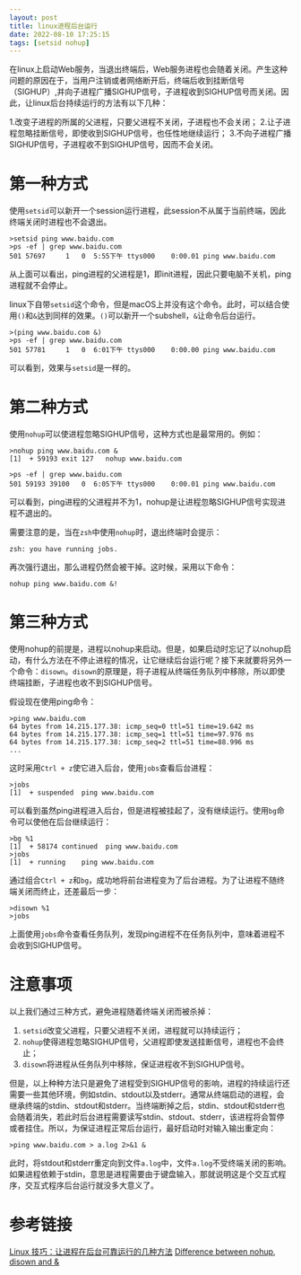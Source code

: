 ```yaml
---
layout: post
title: linux进程后台运行
date: 2022-08-10 17:25:15
tags: [setsid nohup]
---
```


在linux上启动Web服务，当退出终端后，Web服务进程也会随着关闭。产生这种问题的原因在于，当用户注销或者网络断开后，终端后收到挂断信号（SIGHUP）,并向子进程广播SIGHUP信号，子进程收到SIGHUP信号而关闭。因此，让linux后台持续运行的方法有以下几种：

1.改变子进程的所属的父进程，只要父进程不关闭，子进程也不会关闭；
2.让子进程忽略挂断信号，即使收到SIGHUP信号，也任性地继续运行；
3.不向子进程广播SIGHUP信号，子进程收不到SIGHUP信号，因而不会关闭。

# 第一种方式

使用`setsid`可以新开一个session运行进程，此session不从属于当前终端，因此终端关闭时进程也不会退出。

```
>setsid ping www.baidu.com
>ps -ef | grep www.baidu.com
501 57697     1   0  5:55下午 ttys000    0:00.01 ping www.baidu.com
```

从上面可以看出，ping进程的父进程是1，即init进程，因此只要电脑不关机，ping进程就不会停止。

linux下自带`setsid`这个命令，但是macOS上并没有这个命令。此时，可以结合使用`()`和`&`达到同样的效果。`()`可以新开一个subshell，`&`让命令后台运行。

```
>(ping www.baidu.com &)
>ps -ef | grep www.baidu.com
501 57781     1   0  6:01下午 ttys000    0:00.00 ping www.baidu.com
```

可以看到，效果与`setsid`是一样的。


# 第二种方式

使用`nohup`可以使进程忽略SIGHUP信号，这种方式也是最常用的。例如：

```
>nohup ping www.baidu.com &
[1]  + 59193 exit 127   nohup www.baidu.com

>ps -ef | grep www.baidu.com
501 59193 39100   0  6:05下午 ttys000    0:00.01 ping www.baidu.com
```

可以看到，ping进程的父进程并不为1，nohup是让进程忽略SIGHUP信号实现进程不退出的。

需要注意的是，当在`zsh`中使用`nohup`时，退出终端时会提示：

```
zsh: you have running jobs.
```

再次强行退出，那么进程仍然会被干掉。这时候，采用以下命令：

```
nohup ping www.baidu.com &!
```


# 第三种方式

使用nohup的前提是，进程以nohup来启动。但是，如果启动时忘记了以nohup启动，有什么方法在不停止进程的情况，让它继续后台运行呢？接下来就要将另外一个命令：`disown`。`disown`的原理是，将子进程从终端任务队列中移除，所以即使终端挂断，子进程也收不到SIGHUP信号。

假设现在使用ping命令：

```
>ping www.baidu.com
64 bytes from 14.215.177.38: icmp_seq=0 ttl=51 time=19.642 ms
64 bytes from 14.215.177.38: icmp_seq=1 ttl=51 time=97.976 ms
64 bytes from 14.215.177.38: icmp_seq=2 ttl=51 time=88.996 ms
...
```

这时采用`Ctrl + z`使它进入后台，使用`jobs`查看后台进程：

```
>jobs
[1]  + suspended  ping www.baidu.com
```

可以看到虽然ping进程进入后台，但是进程被挂起了，没有继续运行。使用`bg`命令可以使他在后台继续运行：

```
>bg %1
[1]  + 58174 continued  ping www.baidu.com
>jobs
[1]  + running    ping www.baidu.com
```

通过组合`Ctrl + z`和`bg`，成功地将前台进程变为了后台进程。为了让进程不随终端关闭而终止，还差最后一步：

```
>disown %1
>jobs
```

上面使用`jobs`命令查看任务队列，发现ping进程不在任务队列中，意味着进程不会收到SIGHUP信号。


# 注意事项

以上我们通过三种方式，避免进程随着终端关闭而被杀掉：

1. `setsid`改变父进程，只要父进程不关闭，进程就可以持续运行；
2. `nohup`使得进程忽略SIGHUP信号，父进程即使发送挂断信号，进程也不会终止；
3. `disown`将进程从任务队列中移除，保证进程收不到SIGHUP信号。

但是，以上种种方法只是避免了进程受到SIGHUP信号的影响，进程的持续运行还需要一些其他环境，例如stdin、stdout以及stderr。通常从终端启动的进程，会继承终端的stdin、stdout和stderr。当终端断掉之后，stdin、stdout和stderr也会随着消失，若此时后台进程需要读写stdin、stdout、stderr，该进程将会暂停或者挂住。所以，为保证进程正常后台运行，最好启动时对输入输出重定向：

```
>ping www.baidu.com > a.log 2>&1 &
```

此时，将stdout和stderr重定向到文件`a.log`中，文件`a.log`不受终端关闭的影响。如果进程依赖于stdin，意思是进程需要由于键盘输入，那就说明这是个交互式程序，交互式程序后台运行就没多大意义了。

# 参考链接
[Linux 技巧：让进程在后台可靠运行的几种方法](https://www.ibm.com/developerworks/cn/linux/l-cn-nohup/index.html)
[Difference between nohup, disown and &](https://unix.stackexchange.com/questions/3886/difference-between-nohup-disown-and)
